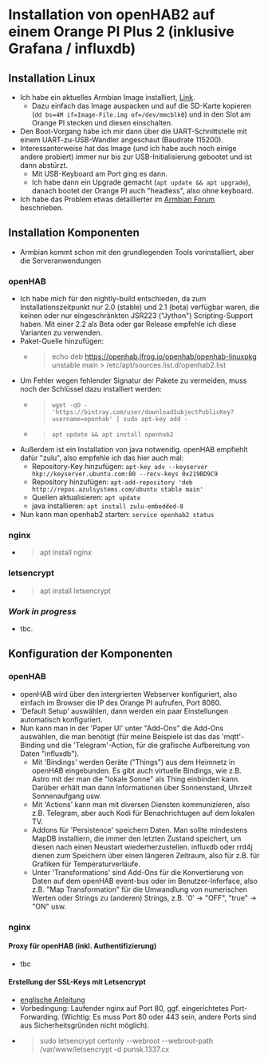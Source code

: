# Installation von openHAB2 auf einem Orange PI Plus 2 (inklusive Grafana / influxdb)

## Installation Linux

* Ich habe ein aktuelles Armbian Image installiert, [Link](https://www.armbian.com/orange-pi-plus-2/).
  * Dazu einfach das Image auspacken und auf die SD-Karte kopieren (`dd bs=4M if=Image-File.img of=/dev/mmcblk0`) und in den Slot am Orange PI stecken und diesen einschalten.
* Den Boot-Vorgang habe ich mir dann über die UART-Schnittstelle mit einem UART-zu-USB-Wandler angeschaut (Baudrate 115200).
* Interessanterweise hat das Image (und ich habe auch noch einige andere probiert) immer nur bis zur USB-Initialisierung gebootet und ist dann abstürzt.
  * Mit USB-Keyboard am Port ging es dann.
  * Ich habe dann ein Upgrade gemacht (`apt update && apt upgrade`), danach bootet der Orange PI auch "headless", also ohne keyboard.
* Ich habe das Problem etwas detaillierter im [Armbian Forum](https://forum.armbian.com/index.php?/topic/5267-orange-pi-plus-2-headless-boot-not-possible-reboot-if-no-keyboard-is-connected/) beschrieben.


## Installation Komponenten

* Armbian kommt schon mit den grundlegenden Tools vorinstalliert, aber die Serveranwendungen 

### openHAB

* Ich habe mich für den nightly-build entschieden, da zum Installationszeitpunkt nur 2.0 (stable) und 2.1 (beta) verfügbar waren, die keinen oder nur eingeschränkten JSR223 ("Jython") Scripting-Support haben. Mit einer 2.2 als Beta oder gar Release empfehle ich diese Varianten zu verwenden.
* Paket-Quelle hinzufügen:
  * > echo deb https://openhab.jfrog.io/openhab/openhab-linuxpkg unstable main > /etc/apt/sources.list.d/openhab2.list
* Um Fehler wegen fehlender Signatur der Pakete zu vermeiden, muss noch der Schlüssel dazu installiert werden:
  * > `wget -qO - 'https://bintray.com/user/downloadSubjectPublicKey?username=openhab' | sudo apt-key add -`
  * > `apt update && apt install openhab2`
* Außerdem ist ein Installation von java notwendig. openHAB empfiehlt dafür "zulu", also empfehle ich das hier auch mal:
  * Repository-Key hinzufügen: `apt-key adv --keyserver hkp://keyserver.ubuntu.com:80 --recv-keys 0x219BD9C9`
  * Repository hinzufügen: `apt-add-repository 'deb http://repos.azulsystems.com/ubuntu stable main'`
  * Quellen aktualisieren: `apt update`
  * java installieren: `apt install zulu-embedded-8`
* Nun kann man openhab2 starten: `service openhab2 status`

### nginx
* > apt install nginx

### letsencrypt
* >apt install letsencrypt

### _Work in progress_ 
* tbc.


## Konfiguration der Komponenten

### openHAB
* openHAB wird über den intergrierten Webserver konfiguriert, also einfach im Browser die IP des Orange PI aufrufen, Port 8080.
* 'Default Setup' auswählen, dann werden ein paar Einstellungen automatisch konfiguriert.
* Nun kann man in der 'Paper UI' unter "Add-Ons" die Add-Ons auswählen, die man benötigt (für meine Beispiele ist das das 'mqtt'-Binding und die 'Telegram'-Action, für die grafische Aufbereitung von Daten "influxdb").
  * Mit 'Bindings' werden Geräte ("Things") aus dem Heimnetz in openHAB eingebunden. Es gibt auch virtuelle Bindings, wie z.B. Astro mit der man die "lokale Sonne" als Thing einbinden kann. Darüber erhält man dann Informationen über Sonnenstand, Uhrzeit Sonnenaufgang usw.
  * Mit 'Actions' kann man mit diversen Diensten kommunizieren, also z.B. Telegram, aber auch Kodi für Benachrichtugen auf dem lokalen TV.
  * Addons für 'Persistence' speichern Daten. Man sollte mindestens MapDB installiern, die immer den letzten Zustand speichert, um diesen nach einen Neustart wiederherzustellen. influxdb oder rrd4j dienen zum Speichern über einen längeren Zeitraum, also für z.B. für Grafiken für Temperaturverläufe.
  * Unter 'Transformations' sind Add-Ons für die Konvertierung von Daten auf dem openHAB event-bus oder im Benutzer-Inferface, also z.B. "Map Transformation" für die Umwandlung von numerischen Werten oder Strings zu (anderen) Strings, z.B. '0' -> "OFF", "true" -> "ON" usw.
  
  
### nginx


#### Proxy für openHAB (inkl. Authentifizierung)
* tbc

#### Erstellung der SSL-Keys mit Letsencrypt
* [englische Anleitung](https://www.digitalocean.com/community/tutorials/how-to-secure-nginx-with-let-s-encrypt-on-ubuntu-16-04)
* Vorbedingung: Laufender nginx auf Port 80, ggf. eingerichtetes Port-Forwarding. (Wichtig: Es muss Port 80 oder 443 sein, andere Ports sind aus Sicherheitsgründen nicht möglich).
* > sudo letsencrypt certonly --webroot  --webroot-path /var/www/letsencrypt -d punsk.1337.cx


